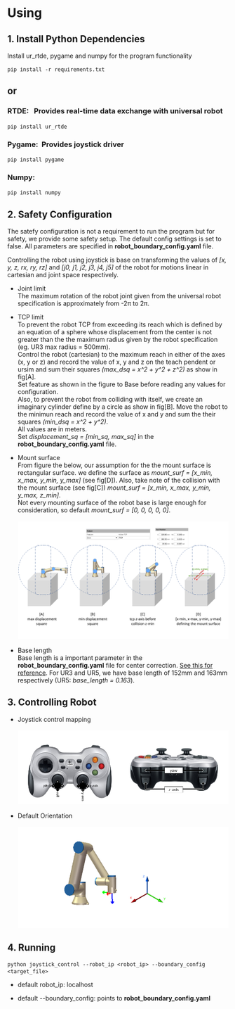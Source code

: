 # Using

## 1. Install Python Dependencies

Install ur_rtde, pygame and numpy for the program functionality

```
pip install -r requirements.txt
```
## or 

### **RTDE**: &nbsp; Provides real-time data exchange with universal robot
```
pip install ur_rtde
```

### **Pygame**:&nbsp; Provides joystick driver

```
pip install pygame
```
### **Numpy**:

```
pip install numpy
```

## 2. Safety Configuration

The satefy configuration is not a requirement to run the program but for safety, we provide some safety setup. The default config settings is set to false. All parameters are specified in **robot_boundary_config.yaml** file. 

Controlling the robot using joystick is base on transforming the values of _[x, y, z, rx, ry, rz]_ and _[j0, j1, j2, j3, j4, j5]_ of the robot for motions linear in cartesian and joint space respectively.


* Joint limit <br />
The maximum rotation of the robot joint given from the universal robot specification is approximately from -2π to 2π.

* TCP limit <br />
To prevent the robot TCP from exceeding its reach which is defined by an equation of a sphere whose displacement from the center is not greater than the the maximum radius given by the robot specification (eg. UR3 max radius = 500mm). <br />
Control the robot (cartesian) to the maximum reach in either of the axes (x, y or z) and record the value of x, y and z on the teach pendent or ursim and sum their squares _(max_dsq = x^2 + y^2 + z^2)_ as show in fig[A]. <br />
Set feature as shown in the figure to Base before reading any values for configuration. <br />
Also, to prevent the robot from colliding with itself, we create an imaginary cylinder define by a circle as show in fig[B]. Move the robot to the minimun reach and record the value of x and y and sum the their squares _(min_dsq = x^2 + y^2)_. <br />
All values are in meters. <br />
Set _displacement_sq = [min_sq, max_sq]_ in the **robot_boundary_config.yaml** file.

* Mount surface <br />
From figure the below, our assumption for the the mount surface is rectangular surface. we define the surface as _mount_surf = [x_min, x_max, y_min, y_max]_ (see fig[D]). Also, take note of the collision with the mount surface (see fig[C]) _mount_surf = [x_min, x_max, y_min, y_max, z_min]_. <br />
Not every mounting surface of the robot base is large enough for consideration, so default _mount_surf = [0, 0, 0, 0, 0]_. <br /> <br />
![safety config steps](https://github.com/sadichel/URJoystickControl/blob/f7052178ef5a7b8d073cd8600b8311b130b951e9/img/robot_config_steps.png?raw=true) 

* Base length <br />
Base length is a important parameter in the **robot_boundary_config.yaml** file for center correction. [See this for reference](https://www.universal-robots.com/media/1803022/5ework.png?width=704&height=731). For UR3 and UR5, we have base length of 152mm and 163mm respectively (UR5: _base_length = 0.163_).

## 3. Controlling Robot
* Joystick control mapping <br /> <br />
![Joystick control map](https://github.com/sadichel/URJoystickControl/blob/main/img/joystick_control_map.png?raw=true)


* Default Orientation <br /> <br />
![Defaul Orientation](https://github.com/sadichel/URJoystickControl/blob/main/img/default_orientation.png?raw=true)

## 4. Running

```
python joystick_control --robot_ip <robot_ip> --boundary_config <target_file>

```
* default robot_ip: localhost

* default --boundary_config: points to **robot_boundary_config.yaml**
